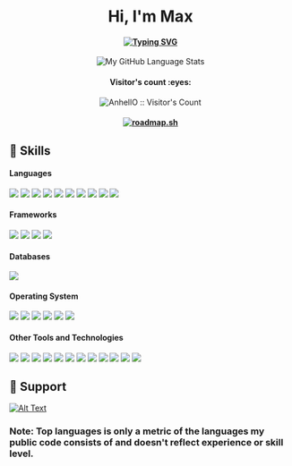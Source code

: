 <div align="center">
<h1 align="center">Hi, I'm Max</h1>
  <h4 align="center">
    <a>
<a href="https://git.io/typing-svg"><img src="https://readme-typing-svg.herokuapp.com?font=Fira+Code&pause=1000&width=435&lines=a+full-stack+trainee+at+wongdoody!" alt="Typing SVG" /></a>
  </a>
  </h4>
</div>

<div align="center">
  <img src="https://github-readme-stats.vercel.app/api/top-langs/?username=Maxiboy441&langs_count=5&theme=tokyonight" alt="My GitHub Language Stats">
</div>

<h4 align="center">Visitor's count :eyes:</h4>
<p align="center"><img src="https://profile-counter.glitch.me/{Maxiboy441}/count.svg" alt="AnhellO :: Visitor's Count" /></p>

<h4 align="center">
<a align="center"href="https://roadmap.sh"><img src="https://api.roadmap.sh/v1-badge/tall/647d869e40cee644b2851631?variant=dark" alt="roadmap.sh"/>
</a></h4>


## 🚀 Skills 

<h4> Languages</h4>
<span> 
  <img src="https://img.shields.io/badge/HTML5-E34F26?style=for-the-badge&logo=html5&logoColor=white">
  <img src="https://img.shields.io/badge/CSS3-1572B6?style=for-the-badge&logo=css3&logoColor=white">
  <img src="https://img.shields.io/badge/JavaScript-F7DF1E?style=for-the-badge&logo=javascript&logoColor=black">
  <img src="https://img.shields.io/badge/PHP-777BB4?style=for-the-badge&logo=php&logoColor=white">
  <img src="https://img.shields.io/badge/CSHARP-gray?style=for-the-badge&logo=csharp&logoColor=white">
  <img src="https://img.shields.io/badge/COBOL-blue?style=for-the-badge&logo=cobol&logoColor=black">
  <img src="https://img.shields.io/badge/PYTHON-6bbe24?style=for-the-badge&logo=python&logoColor=black">
  <img src="https://img.shields.io/badge/Winglang-black?style=for-the-badge&logo=winglang&logoColor=black">
  <img src="https://img.shields.io/badge/Dart-blue?style=for-the-badge&logo=dart&logoColor=white">
  <img src="https://img.shields.io/badge/Terraform-black?style=for-the-badge&logo=terraform&logoColor=green">
</span>

<h4> Frameworks </h4>
<span>
  <img src="https://img.shields.io/badge/Laravel-FF2D20?style=for-the-badge&logo=laravel&logoColor=white">
  <img src="https://img.shields.io/badge/Three.Js-black?style=for-the-badge&logo=three.js&logoColor=white">
  <img src="https://img.shields.io/badge/React-blue?style=for-the-badge&logo=react&logoColor=white">
  <img src="https://img.shields.io/badge/Flutter-blue?style=for-the-badge&logo=flutter&logoColor=white">


<h4> Databases </h4>
<span>
  <img src="https://img.shields.io/badge/MySQL-00000F?style=for-the-badge&logo=mysql&logoColor=white">
</span>

<h4> Operating System </h4>
<span>
  <img src="https://img.shields.io/badge/MACOS-silver?style=for-the-badge&logo=macos&logoColor=white">
  <img src="https://img.shields.io/badge/Windows-0078D6?style=for-the-badge&logo=windows&logoColor=white">
  <img src="https://img.shields.io/badge/Linux-FCC624?style=for-the-badge&logo=linux&logoColor=black">
  <img src="https://img.shields.io/badge/Debian-F05032?style=for-the-badge&logo=debian&logoColor=white">
  <img src="https://img.shields.io/badge/Ubuntu-F75032?style=for-the-badge&logo=ubuntu&logoColor=white">
  <img src="https://img.shields.io/badge/EndeavourOS-purple?style=for-the-badge&logo=endeavouros&logoColor=F87B7B">
</span>

<h4> Other Tools and Technologies </h4>
<span>
  <img src="https://img.shields.io/badge/Git-F05032?style=for-the-badge&logo=git&logoColor=white">
  <img src="https://img.shields.io/badge/PHPSTORM-purple?style=for-the-badge&logo=phpstorm&logoColor=white">
  <img src="https://img.shields.io/badge/Postman-FF6C37?style=for-the-badge&logo=Postman&logoColor=white">
  <img src="https://img.shields.io/badge/VSCODE-0078D6?style=for-the-badge&logo=visualstudio&logoColor=white">
  <img src="https://img.shields.io/badge/VISUALSTUDIO-BF40BF?style=for-the-badge&logo=visualstudio&logoColor=white">
  <img src="https://img.shields.io/badge/Xampp-F37623?style=for-the-badge&logo=xampp&logoColor=white">
  <img src="https://img.shields.io/badge/ARDUINO-47d9ff?style=for-the-badge&logo=arduino&logoColor=white">
  <img src="https://img.shields.io/badge/RASPBERRY-red?style=for-the-badge&logo=raspberrypi&logoColor=white">
  <img src="https://img.shields.io/badge/JUPYTER-FF6C37?style=for-the-badge&logo=jupyter&logoColor=white">
  <img src="https://img.shields.io/badge/npm-CB3837?style=for-the-badge&logo=npm&logoColor=white">
  <img src="https://img.shields.io/badge/Supabase-6bbe24?style=for-the-badge&logo=supabase&logoColor=white">
  <img src="https://img.shields.io/badge/Aws-FF6C37?style=for-the-badge&logo=aws&logoColor=white">

</span>


## 💖 Support

[![Alt Text](https://storage.ko-fi.com/cdn/generated/zfskfgqnf/rest-a75d810b511aa388a3960e87a482afae-lqmqa3r7.jpg)](https://ko-fi.com/maxiboy)

<h3>Note: Top languages is only a metric of the languages my public code consists of and doesn't reflect experience or skill level.</h3>
